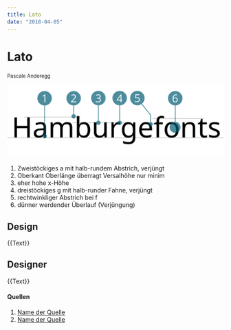 ```yaml
---
title: Lato
date: "2018-04-05"
---
```


# Lato
<small>Pascale Anderegg</small>

<div class="col1to12">

![Lato](./Lato.svg)

</div>

1. Zweistöckiges a mit halb-rundem Abstrich, verjüngt
2. Oberkant Oberlänge überragt Versalhöhe nur minim
3. eher hohe x-Höhe
4. dreistöckiges g mit halb-runder Fahne, verjüngt
5. rechtwinkliger Abstrich bei f  
6. dünner werdender Überlauf (Verjüngung)  


## Design
{{Text}}

## Designer
{{Text}}


#### Quellen
1. [Name der Quelle](http://...)
2. [Name der Quelle](http://...)
